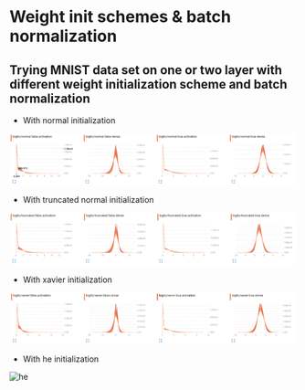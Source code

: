 # Weight init schemes & batch normalization
## Trying MNIST data set on one or two layer with different weight initialization scheme and batch normalization

* With normal initialization

![normal](assets/normal-histogram.PNG)

* With truncated normal initialization

![truncated normal](assets/truncated-histogram.PNG)

* With xavier initialization

![xavier](assets/xavier-histogram.PNG)

* With he initialization

![he](assets/nohermal-histogram.PNG)
